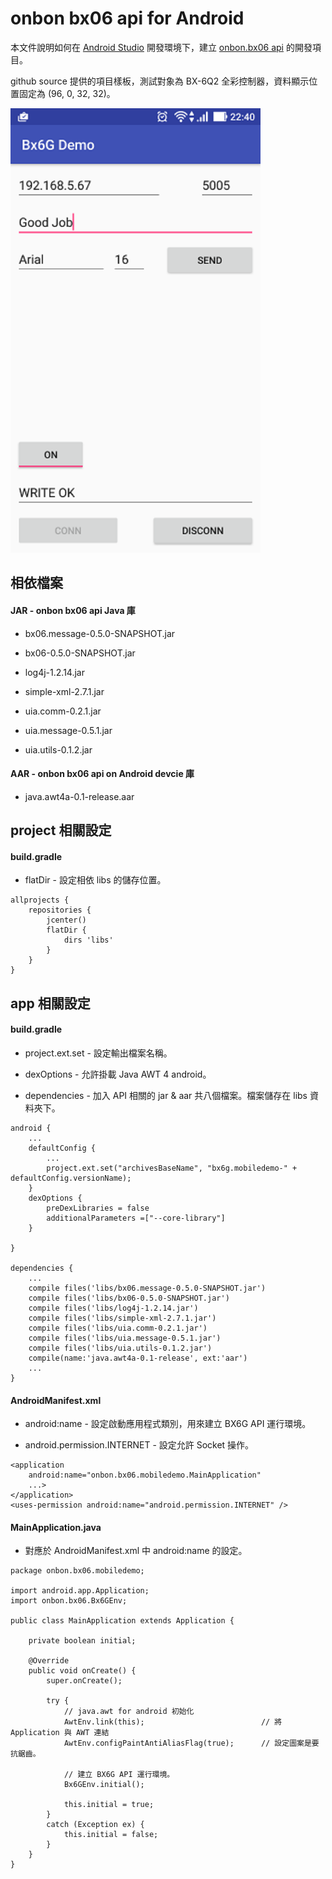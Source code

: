 onbon bx06 api for Android
=====================

本文件說明如何在 [Android Studio](https://developer.android.com/studio/index.html) 開發環境下，建立 [onbon.bx06 api](https://github.com/api2doc/onbon.bx06.api) 的開發項目。

github source 提供的項目樣板，測試對象為 BX-6Q2 全彩控制器，資料顯示位置固定為 (96, 0, 32, 32)。

<img src="images/screenshot1.png" alt="Sample" width="400" />

## 相依檔案

#### JAR - onbon bx06 api Java 庫
* bx06.message-0.5.0-SNAPSHOT.jar

* bx06-0.5.0-SNAPSHOT.jar

* log4j-1.2.14.jar

* simple-xml-2.7.1.jar

* uia.comm-0.2.1.jar

* uia.message-0.5.1.jar

* uia.utils-0.1.2.jar

#### AAR - onbon bx06 api on Android devcie 庫
* java.awt4a-0.1-release.aar

## project 相關設定

#### build.gradle

* flatDir - 設定相依 libs 的儲存位置。

```
allprojects {
    repositories {
        jcenter()
        flatDir {
            dirs 'libs'
        }
    }
}
```

## app 相關設定

#### build.gradle

* project.ext.set - 設定輸出檔案名稱。

* dexOptions - 允許掛載 Java AWT 4 android。

* dependencies - 加入 API 相關的 jar & aar 共八個檔案。檔案儲存在 libs 資料夾下。


```
android {
    ...
    defaultConfig {
        ...
        project.ext.set("archivesBaseName", "bx6g.mobiledemo-" + defaultConfig.versionName);
    }
    dexOptions {
        preDexLibraries = false
        additionalParameters =["--core-library"]
    }

}

dependencies {
    ...
    compile files('libs/bx06.message-0.5.0-SNAPSHOT.jar')
    compile files('libs/bx06-0.5.0-SNAPSHOT.jar')
    compile files('libs/log4j-1.2.14.jar')
    compile files('libs/simple-xml-2.7.1.jar')
    compile files('libs/uia.comm-0.2.1.jar')
    compile files('libs/uia.message-0.5.1.jar')
    compile files('libs/uia.utils-0.1.2.jar')
    compile(name:'java.awt4a-0.1-release', ext:'aar')
    ...
}

```

#### AndroidManifest.xml

* android:name - 設定啟動應用程式類別，用來建立 BX6G API 運行環境。

* android.permission.INTERNET - 設定允許 Socket 操作。

```
<application
    android:name="onbon.bx06.mobiledemo.MainApplication"
    ...>
</application>
<uses-permission android:name="android.permission.INTERNET" />
```


#### MainApplication.java

* 對應於 AndroidManifest.xml 中 android:name 的設定。

```
package onbon.bx06.mobiledemo;

import android.app.Application;
import onbon.bx06.Bx6GEnv;

public class MainApplication extends Application {

    private boolean initial;

    @Override
    public void onCreate() {
        super.onCreate();

        try {
            // java.awt for android 初始化
            AwtEnv.link(this);                          // 將 Application 與 AWT 連結
            AwtEnv.configPaintAntiAliasFlag(true);      // 設定圖案是要抗鋸齒。

            // 建立 BX6G API 運行環境。
            Bx6GEnv.initial();

            this.initial = true;
        }
        catch (Exception ex) {
            this.initial = false;
        }
    }
}
```
